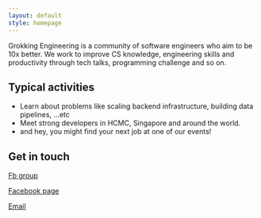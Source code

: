 ```yaml
---
layout: default
style: homepage
---
```


Grokking Engineering is a community of software engineers who aim to be 10x better. We work to improve CS knowledge, engineering skills and productivity through tech talks, programming challenge and so on.


## Typical activities

- Learn about problems like scaling backend infrastructure, building data pipelines, ...etc
- Meet strong developers in HCMC, Singapore and around the world.
- and hey, you might find your next job at one of our events!

## Get in touch

<div class="contact">
  <div class="channel"><a href="https://www.facebook.com/groups/grokkingengineering">
    <i class="fa fa-facebook fa-4x"></i>
    <p>Fb group</p>
  </a></div>
  <div class="channel"><a href="https://www.facebook.com/grokking.engineering">
    <i class="fa fa-bookmark-o fa-4x"></i>
    <p>Facebook page</p>
  </a></div>
  <div class="channel"><a href="mailto: admin@grokkingengineering.org">
    <i class="fa fa-envelope-o fa-4x"></i>
    <p>Email</p>
  </a></div>
</div>
